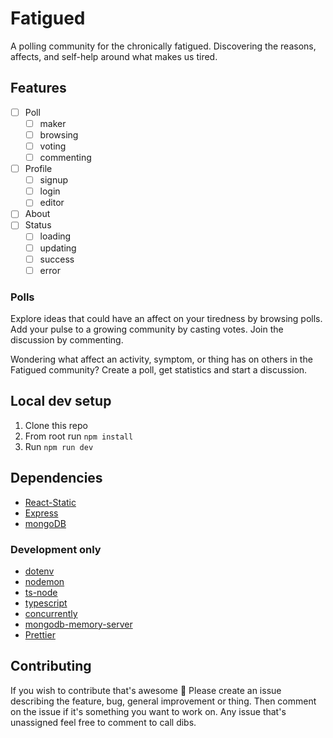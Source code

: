 # Fatigued
A polling community for the chronically fatigued. Discovering the reasons, affects, and self-help around what makes us tired.

## Features
- [ ] Poll
    - [ ] maker
    - [ ] browsing
    - [ ] voting
    - [ ] commenting
- [ ] Profile
    - [ ] signup
    - [ ] login
    - [ ] editor
- [ ] About 
- [ ] Status 
    - [ ] loading
    - [ ] updating
    - [ ] success
    - [ ] error

### Polls
Explore ideas that could have an affect on your tiredness by browsing polls. Add your pulse to a growing community by casting votes. Join the discussion by commenting.

Wondering what affect an activity, symptom, or thing has on others in the Fatigued community? Create a poll, get statistics and start a discussion.

## Local dev setup
1. Clone this repo
1. From root run `npm install`
1. Run `npm run dev`

## Dependencies
- [React-Static](https://github.com/react-static/react-static)
- [Express](https://expressjs.com/)
- [mongoDB](https://www.mongodb.com/)
### Development only
- [dotenv](https://www.npmjs.com/package/dotenv)
- [nodemon](https://www.npmjs.com/package/nodemon)
- [ts-node](https://www.npmjs.com/package/ts-node)
- [typescript](https://www.typescriptlang.org/)
- [concurrently](https://www.npmjs.com/package/concurrently)
- [mongodb-memory-server](https://github.com/nodkz/mongodb-memory-server)
- [Prettier](https://prettier.io/)

## Contributing
If you wish to contribute that's awesome 🙏
Please create an issue describing the feature, bug, general improvement or thing. Then comment on the issue if it's something you want to work on.
Any issue that's unassigned feel free to comment to call dibs. 
